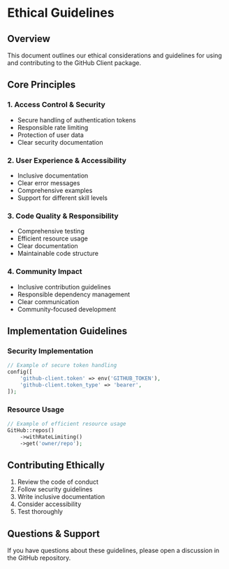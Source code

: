 # Ethical Guidelines

## Overview

This document outlines our ethical considerations and guidelines for using and contributing to the GitHub Client package.

## Core Principles

### 1. Access Control & Security

- Secure handling of authentication tokens
- Responsible rate limiting
- Protection of user data
- Clear security documentation

### 2. User Experience & Accessibility

- Inclusive documentation
- Clear error messages
- Comprehensive examples
- Support for different skill levels

### 3. Code Quality & Responsibility

- Comprehensive testing
- Efficient resource usage
- Clear documentation
- Maintainable code structure

### 4. Community Impact

- Inclusive contribution guidelines
- Responsible dependency management
- Clear communication
- Community-focused development

## Implementation Guidelines

### Security Implementation

```php
// Example of secure token handling
config([
    'github-client.token' => env('GITHUB_TOKEN'),
    'github-client.token_type' => 'bearer',
]);
```

### Resource Usage

```php
// Example of efficient resource usage
GitHub::repos()
    ->withRateLimiting()
    ->get('owner/repo');
```

## Contributing Ethically

1. Review the code of conduct
2. Follow security guidelines
3. Write inclusive documentation
4. Consider accessibility
5. Test thoroughly

## Questions & Support

If you have questions about these guidelines, please open a discussion in the GitHub repository.
